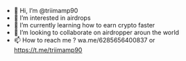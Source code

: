- 👋 Hi, I’m @triimamp90
- 👀 I’m interested in airdrops
- 🌱 I’m currently learning how to earn crypto faster
- 💞️ I’m looking to collaborate on airdropper aroun the world
- 📫 How to reach me ? wa.me/6285656400837 or https://t.me/triimamp90

<!---
triimamp90/triimamp90 is a ✨ special ✨ repository because its `README.md` (this file) appears on your GitHub profile.
You can click the Preview link to take a look at your changes.
--->
